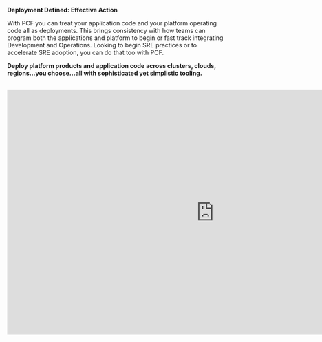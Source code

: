 **Deployment Defined: Effective Action**

With PCF you can treat your application code and your platform operating code all as deployments. This brings consistency with how teams can program both the applications and platform to begin or fast track integrating Development and Operations. Looking to begin SRE practices or to accelerate SRE adoption, you can do that too with PCF.

**Deploy platform products and application code across clusters, clouds, regions...you choose...all with sophisticated yet simplistic tooling.**
<br>
<br>

<iframe src="https://docs.google.com/presentation/d/e/2PACX-1vSb2h3UgD_Rm5Ik8gfExjEQtu1P1YXXhLlC8zGDpLNf7Q_m4D85K1-RLcG6j5SnZIF-6nbJKp9b_GoE/embed?start=false&loop=false&delayms=3000" frameborder="0" width="960" height="569" allowfullscreen="true" mozallowfullscreen="true" webkitallowfullscreen="true"></iframe>
